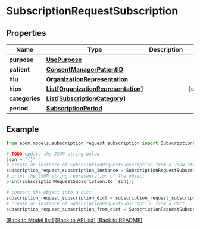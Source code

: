 # SubscriptionRequestSubscription


## Properties

Name | Type | Description | Notes
------------ | ------------- | ------------- | -------------
**purpose** | [**UsePurpose**](UsePurpose.md) |  | 
**patient** | [**ConsentManagerPatientID**](ConsentManagerPatientID.md) |  | 
**hiu** | [**OrganizationRepresentation**](OrganizationRepresentation.md) |  | 
**hips** | [**List[OrganizationRepresentation]**](OrganizationRepresentation.md) |  | [optional] 
**categories** | [**List[SubscriptionCategory]**](SubscriptionCategory.md) |  | 
**period** | [**SubscriptionPeriod**](SubscriptionPeriod.md) |  | 

## Example

```python
from abdm.models.subscription_request_subscription import SubscriptionRequestSubscription

# TODO update the JSON string below
json = "{}"
# create an instance of SubscriptionRequestSubscription from a JSON string
subscription_request_subscription_instance = SubscriptionRequestSubscription.from_json(json)
# print the JSON string representation of the object
print(SubscriptionRequestSubscription.to_json())

# convert the object into a dict
subscription_request_subscription_dict = subscription_request_subscription_instance.to_dict()
# create an instance of SubscriptionRequestSubscription from a dict
subscription_request_subscription_from_dict = SubscriptionRequestSubscription.from_dict(subscription_request_subscription_dict)
```
[[Back to Model list]](../README.md#documentation-for-models) [[Back to API list]](../README.md#documentation-for-api-endpoints) [[Back to README]](../README.md)


